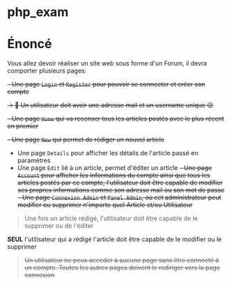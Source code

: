# php_exam

# Énoncé

Vous allez devoir réaliser un site web sous forme d'un Forum, il devra comporter plusieurs pages:

~~- Une page `Login` et `Register` pour pouvoir se connecter et créer son compte~~
    
~~→ 🚨 Un utilisateur doit avoir une adresse mail et un username unique 😉~~
    
~~- Une page `Home` qui va recenser tous les articles postés avec le plus récent en premier~~

~~- Une page `New` qui permet de rédiger un nouvel article~~
- Une page `Details` pour afficher les détails de l'article passé en paramètres
- Une page `Edit` lié à un article, permet d'éditer un article
~~- Une page `Account` pour afficher les informations du compte ainsi que tous les articles postés par ce compte, l'utilisateur doit être capable de modifier ses propres informations comme son adresse mail ou son mot de passe~~
~~- Une page `Connexion Admin` et `Panel Admin`,  où cet administrateur peut modifier ou supprimer n'importe quel Article et/ou Utilisateur~~

> Une fois un article rédigé, l'utilisateur doit être capable de le supprimer ou de l'éditer
> 


 **SEUL** l'utilisateur qui a rédigé l'article doit être capable de le modifier ou le supprimer



> ~~Un utilisateur ne peux acceder à aucune page sans être connecté à un compte. Toutes les autres pages doivent le rediriger vers la page connexion~~
> 


